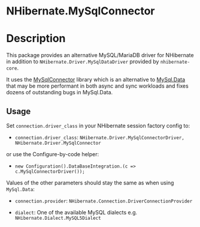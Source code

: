 # NHibernate.MySqlConnector

# Description

This package provides an alternative MySQL/MariaDB driver for NHibernate
in addition to `NHibernate.Driver.MySqlDataDriver` provided by `nhibernate-core`.

It uses the [MySqlConnector](https://github.com/mysql-net/MySqlConnector) library
which is an alternative to [MySql.Data](https://www.nuget.org/packages/MySql.Data/) 
that may be more performant in both async and sync workloads and fixes dozens of outstanding
bugs in MySql.Data.

## Usage

Set `connection.driver_class` in your NHibernate session factory config to:

 - `connection.driver_class`: `NHibernate.Driver.MySqlConnectorDriver, NHibernate.Driver.MySqlConnector` 
 
or use the Configure-by-code helper:
 
 - `new Configuration().DataBaseIntegration.(c => c.MySqlConnectorDriver());`
 
Values of the other parameters should stay the same as when using `MySql.Data`:

 - `connection.provider`: `NHibernate.Connection.DriverConnectionProvider`

 - `dialect`:  One of the available MySQL dialects e.g. `NHibernate.Dialect.MySQL5Dialect`